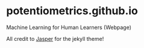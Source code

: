# potentiometrics.github.io
Machine Learning for Human Learners (Webpage)

All credit to [Jasper](https://github.com/jekyllt/jasper) for the jekyll theme!
